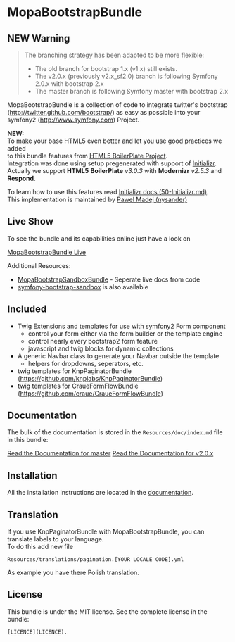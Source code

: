 MopaBootstrapBundle
===================

<h2 id="Warning">NEW Warning</h2>

> The branching strategy has been adapted to be more flexible:
> * The old branch for bootstrap 1.x (v1.x) still exists.
> * The v2.0.x (previously v2.x_sf2.0) branch is following Symfony 2.0.x with bootstrap 2.x
> * The master branch is following Symfony master with bootstrap 2.x

MopaBootstrapBundle is a collection of code to integrate twitter's bootstrap
(http://twitter.github.com/bootstrap/) as easy as possible into your symfony2
(http://www.symfony.com) Project.

**NEW:**  
To make your base HTML5 even better and let you use good practices we added  
to this bundle features from [HTML5 BoilerPlate Project](http://html5boilerplate.com/).  
Integration was done using setup pregenerated with support of [Initializr](http://www.initializr.com/).  
Actually we support __HTML5__ __BoilerPlate__ _v3.0.3_ with __Modernizr__ _v2.5.3_ and __Respond__.

To learn how to use this features read [Initializr docs (50-Initializr.md)](Resources/docs/initializr.md).  
This implementation is maintained by [Pawel Madej (nysander)](http://github.com/nysander)

Live Show
---------

To see the bundle and its capabilities online just have a look on

[MopaBootstrapBundle Live](http://bootstrap.mohrenweiserpartner.de/mopa/bootstrap)

Additional Resources:

*  [MopaBootstrapSandboxBundle](http://github.com/phiamo/MopaBootstrapSandboxBundle) - Seperate live docs from code
*  [symfony-bootstrap-sandbox](https://github.com/phiamo/symfony-bootstrap-sandbox) is also available

Included
--------

* Twig Extensions and templates for use with symfony2 Form component
  * control your form either via the form builder or the template engine
  * control nearly every bootstrap2 form feature
  * javascript and twig blocks for dynamic collections
* A generic Navbar class to generate your Navbar outside the template
  * helpers for dropdowns, seperators, etc.
* twig templates for KnpPaginatorBundle (https://github.com/knplabs/KnpPaginatorBundle)
* twig templates for CraueFormFlowBundle (https://github.com/craue/CraueFormFlowBundle)

Documentation
-------------

The bulk of the documentation is stored in the `Resources/doc/index.md`
file in this bundle:

[Read the Documentation for master](https://github.com/phiamo/MopaBootstrapBundle/blob/master/Resources/doc/index.md)
[Read the Documentation for v2.0.x](https://github.com/phiamo/MopaBootstrapBundle/blob/master/README.md)

Installation
------------

All the installation instructions are located in the [documentation](https://github.com/phiamo/MopaBootstrapBundle/blob/master/Resources/doc/1-installation.md).

Translation
------------
If you use KnpPaginatorBundle with MopaBootstrapBundle, you can translate labels to your language.  
To do this add new file  

```Resources/translations/pagination.[YOUR LOCALE CODE].yml```  

As example you have there Polish translation.


License
-------

This bundle is under the MIT license. See the complete license in the bundle:

    [LICENCE](LICENCE).
